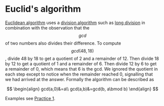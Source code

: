 # Euclid's algorithm

[Euclidean algorithm](https://en.wikipedia.org/wiki/Euclidean_algorithm) uses a [division algorithm](https://en.wikipedia.org/wiki/Division_algorithm) such as [long division](https://en.wikipedia.org/wiki/Long_division) in combination with the observation that the $$gcd$$ of two numbers also divides their difference. To compute $$gcd(48,18)$$, divide 48 by 18 to get a quotient of 2 and a remainder of 12. Then divide 18 by 12 to get a quotient of 1 and a remainder of 6. Then divide 12 by 6 to get a remainder of 0, which means that 6 is the gcd. We ignored the quotient in each step except to notice when the remainder reached 0, signalling that we had arrived at the answer. Formally the algorithm can be described as

$$
\begin{align}
gcd(a,0)&=a\\
gcd(a,b)&=gcd(b, a\bmod b)
\end{align}
$$

Examples see [Practice 1](https://inse6110.lingt.xyz/practice-1).

